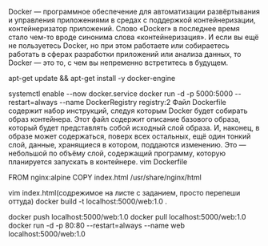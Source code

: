 Docker — программное обеспечение для автоматизации развёртывания и управления приложениями в средах с поддержкой контейнеризации, контейнеризатор приложений.
Слово «Docker» в последнее время стало чем-то вроде синонима слова «контейнеризация». И если вы ещё не пользуетесь Docker, но при этом работаете или собираетесь работать в сферах разработки приложений или анализа данных, то Docker — это то, с чем вы непременно встретитесь в будущем.


apt-get update && apt-get install -y docker-engine



systemctl enable --now docker.service
docker run -d -p 5000:5000 --restart=always --name DockerRegistry registry:2
Файл Dockerfile содержит набор инструкций, следуя которым Docker будет собирать образ контейнера. Этот файл содержит описание базового образа, который будет представлять собой исходный слой образа. 
И, наконец, в образе может содержаться, поверх всех остальных, ещё один тонкий слой, данные, хранящиеся в котором, поддаются изменению. Это — небольшой по объёму слой, содержащий программу, которую планируется запускать в контейнере.
vim Dockerfile

FROM nginx:alpine
COPY index.html /usr/share/nginx/html

vim index.html(содрежимое на листе с заданием, просто перепеши оттуда)
docker build -t localhost:5000/web:1.0 .

docker push localhost:5000/web:1.0
docker pull localhost:5000/web:1.0
docker run -d -p 80:80 --restart=always --name web localhost:5000/web:1.0
